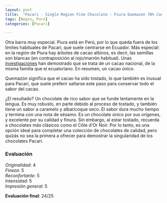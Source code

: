 ```yaml
---
layout: post
title:  "Pacari - Single Region Fine Chocolate - Piura Quemazon 70% Cacao"
tags: [Negro, Puro] 
categories: [Pacari]

---
```


Otra barra muy especial. Piura está en Perú, por lo que queda fuera de los límites habituales de Pacari, que suele centrarse en Ecuador.
Más especial: en la región de Piura hay árboles de cacao albinos, es decir, las semillas son blancas (en contraposición al rojo/marrón habitual). Unas [investigaciones](https://www.aruntamchocolate.com/en/shop/the-faces-of-the-world/%E2%80%8B%E2%80%8Braw-nacional-blanco-peru/) han demostrado que se trata de un cacao nacional, de la misma familia que el ecuatoriano. En resumen, un cacao único.

Quemazón significa que el cacao ha sido tostado, lo que también es inusual para Pacari, que suele preferir saltarse este paso para conservar todo el sabor del cacao.

¿El resultado?
Un chocolate de rico sabor que se funde lentamente en la lengua. Es muy robusto, en parte debido al proceso de tostado, y también tiene un sabor a caramelo y albaricoque seco. El sabor dura mucho tiempo y termina con una nota de sésamo.
Es un chocolate único por sus orígenes, y excelente por su calidad y finura. Sin embargo, al estar tostado, recuerda a chocolates más clásicos como el Côte d'Or Noir. 
Por lo tanto, es una opción ideal para completar una colección de chocolates de calidad, pero quizás no sea la primera a ofrecer para demostrar la singularidad de los chocolates Pacari.

### Evaluación

_Originalidad_: 4  
_Fineza_: 5  
_Reconfortante_: 5  
_Intensidad_: 5  
_Impresión general_: 5

**Evaluación final**: 24/25
